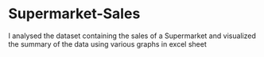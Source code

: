 # Supermarket-Sales
I analysed the dataset containing the sales of a Supermarket and visualized the summary of the data using various graphs in excel sheet
